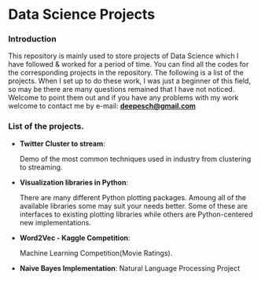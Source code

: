 Data Science Projects 
=====================================


### Introduction

This repository is mainly used to store projects of Data Science which I have followed & worked for a period of time. You can find all the codes for the corresponding projects in the repository. The following is a list of the projects. When I set up to do these work, I was just a beginner of this field, so may be there are many questions remained that I have not noticed. Welcome to point them out and if you have any problems with my work welcome to contact me by e-mail:  **deepesch@gmail.com**

### List of the projects.

  * **Twitter Cluster to stream**:  
      
      Demo of the most common techniques used in industry from clustering to streaming.
  * **Visualization libraries in Python**:
      
      There are many different Python plotting packages. Amoung all of the  available libraries some may suit your needs better. Some of these are interfaces to existing plotting libraries while others are Python-centered new implementations.
  * **Word2Vec - Kaggle Competition**:
      
      Machine Learning Competition(Movie Ratings).
  * **Naive Bayes Implementation**:
      Natural Language Processing Project
      
 







